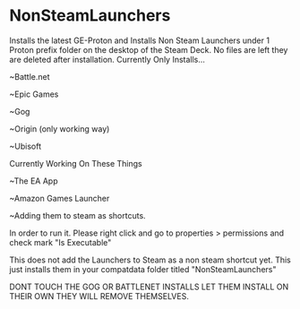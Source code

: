 # NonSteamLaunchers
Installs the latest GE-Proton and Installs Non Steam Launchers under 1 Proton prefix folder on the desktop of the Steam Deck. No files are left they are deleted after installation.  Currently Only Installs...  

  ~Battle.net
  
  ~Epic Games
  
  ~Gog
  
  ~Origin (only working way)
  
  ~Ubisoft

Currently Working On These Things

  ~The EA App 
  
  ~Amazon Games Launcher 
  
  ~Adding them to steam as shortcuts.


In order to run it. Please right click and go to properties > permissions and check mark "Is Executable"


This does not add the Launchers to Steam as a non steam shortcut yet. This just installs them in your compatdata folder titled "NonSteamLaunchers"



DONT TOUCH THE GOG OR BATTLENET INSTALLS LET THEM INSTALL ON THEIR OWN THEY WILL REMOVE THEMSELVES.
